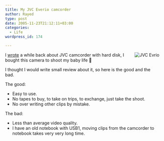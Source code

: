 ```yaml
---
title: My JVC Everio camcorder
author: Rayed
type: post
date: 2005-11-23T21:12:11+03:00
categories:
  - Life
wordpress_id: 174

---
```

<img src="/static/uploads/old/jvc_camcorder.jpg" alt="JVC Evrio" align="right" />

I [wrote](/posts/2005/10/jvc-camcorders-with-hard-disk/) a while back about JVC camcorder with hard disk, I bought this camera to shoot my baby life 🙂

I thought I would write small review about it, so here is the good and the bad.

The good:

- Easy to use.
- No tapes to buy, to take on trips, to exchange, just take the shoot.
- No over writing other clips by mistake.


The bad:

- Less than average video quality.
- I have an old notebook with USB1, moving clips from the camcorder to notebook takes very very long time.


